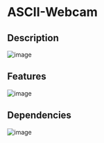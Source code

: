 # ASCII-Webcam

## Description
![image](https://user-images.githubusercontent.com/66129931/155897821-591586d2-80a1-4e7c-95da-5dbdd8eb6115.png)

## Features
![image](https://user-images.githubusercontent.com/66129931/155897844-47a25676-4d80-4e87-8cd6-24c7eee7999e.png)

## Dependencies
![image](https://user-images.githubusercontent.com/66129931/155897441-56c83f10-1e0d-4f21-923a-bf33691ebd95.png)
